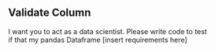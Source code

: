 ## Validate Column

I want you to act as a data scientist. Please write code to test  
if that my pandas Dataframe [insert requirements here]